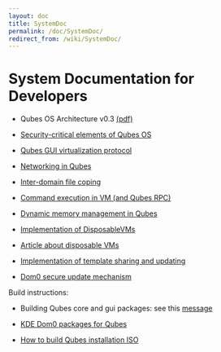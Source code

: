 ```yaml
---
layout: doc
title: SystemDoc
permalink: /doc/SystemDoc/
redirect_from: /wiki/SystemDoc/
---
```


System Documentation for Developers
===================================

-   Qubes OS Architecture v0.3 [(pdf)](http://www.qubes-os.org/files/doc/arch-spec-0.3.pdf)

-   [Security-critical elements of Qubes OS](/doc/SecurityCriticalCode)

-   [Qubes GUI virtualization protocol](/doc/GUIdocs)

-   [Networking in Qubes](/doc/QubesNet)

-   [Inter-domain file coping](/doc/Qfilecopy)

-   [Command execution in VM (and Qubes RPC)](/doc/Qrexec)

-   [Dynamic memory management in Qubes](/doc/Qmemman)

-   [Implementation of DisposableVMs](/doc/DVMimpl)

-   [Article about disposable VMs](http://theinvisiblethings.blogspot.com/2010/06/disposable-vms.html)

-   [Implementation of template sharing and updating](/doc/TemplateImplementation)

-   [Dom0 secure update mechanism](/doc/Dom0SecureUpdates)

Build instructions:

-   Building Qubes core and gui packages: see this [message](https://groups.google.com/group/qubes-devel/browse_thread/thread/710f725713cc7e8a#)

-   [KDE Dom0 packages for Qubes](/doc/KdeDom0)

-   [How to build Qubes installation ISO](/doc/InstallationIsoBuilding)

